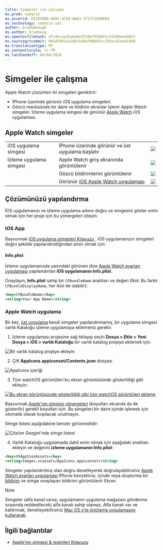 ```yaml
---
title: Simgeler ile çalışma
ms.prod: xamarin
ms.assetid: EE3D45BD-8091-4C04-BA83-371371D8BEB9
ms.technology: xamarin-ios
author: bradumbaugh
ms.author: brumbaug
ms.openlocfilehash: a7cdecaa2ba6a8c9f28ef8598fec31506eee6852
ms.sourcegitcommit: 945df041e2180cb20af08b83cc703ecd1aedc6b0
ms.translationtype: MT
ms.contentlocale: tr-TR
ms.lasthandoff: 04/04/2018
---
```

# <a name="working-with-icons"></a>Simgeler ile çalışma

Apple Watch çözümleri iki simgeleri gerektirir:

* İPhone üzerinde görünür iOS uygulama simgeleri.
* Gözcü menüsünde bir daire ve bildirim ekranlar işlenir Apple Watch simgeler. İzleme uygulama simgesi de görünür [Apple Watch](~/ios/watchos/app-fundamentals/settings.md) iOS uygulaması.

## <a name="apple-watch-icons"></a>Apple Watch simgeler

| | | |
|-|-|-|
|iOS uygulama simgesi|İPhone üzerinde görünür ve üst uygulama başlatır|![](icons-images/icon-ios.png)|
|İzleme uygulama simgesi|Apple Watch giriş ekranında görüntülenir|![](icons-images/icon-home.png)|
||Gözcü bildirimlerini görüntülenir|![](icons-images/notification-icon.png)|
||Görünür [iOS Apple Watch uygulaması](~/ios/watchos/app-fundamentals/settings.md)|![](icons-images/watch-app-sml.png)|

## <a name="configuring-your-solution"></a>Çözümünüzü yapılandırma

İOS uygulamanızı ve izleme uygulama adının doğru ve simgesini göster emin olmak için her proje için bu yönergeleri izleyin:

### <a name="ios-app"></a>iOS App

Başvurmak [iOS uygulama simgeleri Kılavuzu](~/ios/app-fundamentals/images-icons/app-icons.md) , iOS uygulamanızın simgeleri doğru şekilde yapılandırıldığından emin olmak için.

#### <a name="infoplist"></a>Info.plist

İzleme uygulamanızda yanındaki görünen dize [Apple Watch ayarları uygulaması](~/ios/watchos/app-fundamentals/settings.md) yapılandırılan **iOS uygulamanın Info.plist**.

Onaylayın, **Info.plist** sahip bir `CFBundleName` anahtarı ve değeri (Not: Bu farklı `CFBundleDisplayName`, her ikisi de olabilir):

```xml
<key>CFBundleName</key>
<string>Your App Name</string>
```

### <a name="apple-watch-app"></a>Apple Watch uygulama

Bir kez, [üst uygulama](~/ios/watchos/app-fundamentals/parent-app.md) kendi simgeler yapılandırmamış, bir uygulama simgesi varlık Kataloğu izleme uygulamaya eklemeniz gerekir.

1. İzleme uygulaması projesine sağ tıklayıp seçin **Dosya > Ekle > Yeni Dosya > iOS > varlık Kataloğu** bir varlık katalog projeye eklemek için.

 ![](icons-images/newasset.png "Bir varlık katalog projeye ekleyin")

2. Çift **AppIcons.appiconset/Contents.json** dosyası

  ![](icons-images/xcassets-iconset-sml.png "AppIcons içeriği")

3. Tüm watchOS görüntüleri bu ekran görüntüsünde gösterildiği gibi ekleyin:

  [![](icons-images/appicons-sml.png "Bu ekran görüntüsünde gösterildiği gibi tüm watchOS görüntüleri ekleme")](icons-images/appicons.png#lightbox)

  Başvurmak [Apple'nın simgesi yönergeleri](https://developer.apple.com/library/prerelease/ios/documentation/UserExperience/Conceptual/WatchHumanInterfaceGuidelines/IconandImageSizes.html) (boyutları ekranda da de gösterilir) gerekli boyutları için. Bu simgeleri bir daire içinde işlemek için otomatik olarak kırpılacak unutmayın.

  Simge listesi aşağıdakine benzer görünmelidir:

  ![](icons-images/xcassets-complete-sml.png "Çözüm Gezgini'nde simge listesi")

4. Varlık Kataloğu uygulamada dahil emin olmak için aşağıdaki anahtarı ekleyin ve değerini **izleme uygulamanın Info.plist**:

```xml
<key>XSAppIconAssets</key>
<string>Images.xcassets/AppIcons.appiconset</string>
```

Simgeler yapılandırılmış olan doğru denetleyerek doğrulayabilirsiniz [Apple Watch ayarları uygulaması](~/ios/watchos/app-fundamentals/settings.md) iPhone benzeticisi, içinde veya oluşturma bir [bildirim](~/ios/watchos/platform/notifications.md) ve simge onaylayan bildirimi görüntülenir Ekran.

> [!NOTE]
> Simgeler (alfa kanal varsa, uygulamanın uygulama mağazası gönderme sırasında reddedilecek) alfa kanalı sahip olamaz. Alfa kanalı var ve kaldırmak, denetleyebilirsiniz [Mac OS x'te önizleme uygulamasını kullanarak](~/ios/watchos/troubleshooting.md#noalpha).


## <a name="related-links"></a>İlgili bağlantılar

- [Apple'nın simgesi & resimleri Kılavuzu](https://developer.apple.com/library/prerelease/ios/documentation/UserExperience/Conceptual/WatchHumanInterfaceGuidelines/IconandImageSizes.html)
